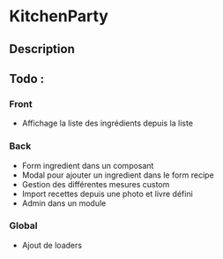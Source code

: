 # KitchenParty

## Description

## Todo :

### Front

- Affichage la liste des ingrédients depuis la liste

### Back

- Form ingredient dans un composant
- Modal pour ajouter un ingredient dans le form recipe
- Gestion des différentes mesures custom
- Import recettes depuis une photo et livre défini
- Admin dans un module

### Global

- Ajout de loaders  
